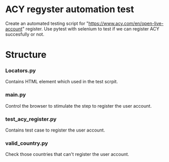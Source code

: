 # ACY regyster automation test
Create an automated testing script for "https://www.acy.com/en/open-live-account" register.
Use pytest with selenium to test if we can register ACY succesfully or not.

# Structure
### Locators.py
Contains HTML element which used in the test scrpit.
### main.py
Control the browser to stimulate the step to register the user account.
### test_acy_register.py
Contains test case to register the user account.
### valid_country.py
Check those countries that can't register the user account.
